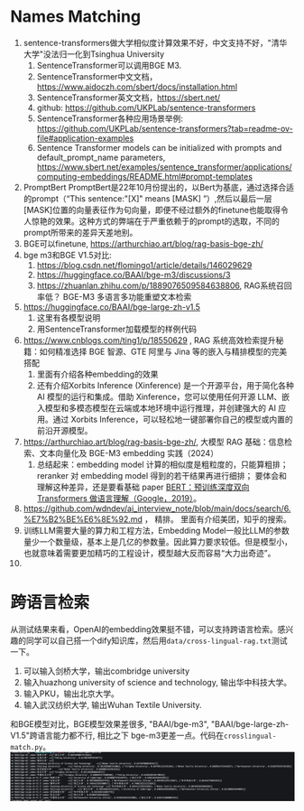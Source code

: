 # Names Matching
1. sentence-transformers做大学相似度计算效果不好，中文支持不好，"清华大学"没法归一化到Tsinghua University
    1. SentenceTransformer可以调用BGE M3.
    1. SentenceTransformer中文文档， https://www.aidoczh.com/sbert/docs/installation.html
    1. SentenceTransformer英文文档，https://sbert.net/
    1. github: https://github.com/UKPLab/sentence-transformers
    1. SentenceTransformer各种应用场景举例: https://github.com/UKPLab/sentence-transformers?tab=readme-ov-file#application-examples
    1. Sentence Transformer models can be initialized with prompts and default_prompt_name parameters,  https://www.sbert.net/examples/sentence_transformer/applications/computing-embeddings/README.html#prompt-templates
1. PromptBert
    PromptBert是22年10月份提出的，以Bert为基底，通过选择合适的prompt（“This sentence:"[X]" means [MASK] ”）,然后以最后一层[MASK]位置的向量表征作为句向量，即便不经过额外的finetune也能取得令人惊艳的效果。这种方式的弊端在于严重依赖于的prompt的选取，不同的prompt所带来的差异天差地别。
1. BGE可以finetune, https://arthurchiao.art/blog/rag-basis-bge-zh/
1. bge m3和BGE V1.5对比:
    1. https://blog.csdn.net/flomingo1/article/details/146029629
    1. https://huggingface.co/BAAI/bge-m3/discussions/3
    1. https://zhuanlan.zhihu.com/p/1889076509584638806, RAG系统召回率低？ BGE-M3 多语言多功能重塑文本检索
1. https://huggingface.co/BAAI/bge-large-zh-v1.5
    1. 这里有各模型说明
    1. 用SentenceTransformer加载模型的样例代码
1. https://www.cnblogs.com/ting1/p/18550629 , RAG 系统高效检索提升秘籍：如何精准选择 BGE 智源、GTE 阿里与 Jina 等的嵌入与精排模型的完美搭配
    1. 里面有介绍各种embedding的效果
    1. 还有介绍Xorbits Inference (Xinference) 是一个开源平台，用于简化各种 AI 模型的运行和集成。借助 Xinference，您可以使用任何开源 LLM、嵌入模型和多模态模型在云端或本地环境中运行推理，并创建强大的 AI 应用。通过 Xorbits Inference，可以轻松地一键部署你自己的模型或内置的前沿开源模型。
1. https://arthurchiao.art/blog/rag-basis-bge-zh/, 大模型 RAG 基础：信息检索、文本向量化及 BGE-M3 embedding 实践（2024）
    1. 总结起来：embedding model 计算的相似度是粗粒度的，只能算粗排； reranker 对 embedding model 得到的若干结果再进行细排； 要体会和理解这种差异，还是要看基础 paper [BERT：预训练深度双向 Transformers 做语言理解（Google，2019）](https://arthurchiao.art/blog/bert-paper-zh/)。
1. https://github.com/wdndev/ai_interview_note/blob/main/docs/search/6.%E7%B2%BE%E6%8E%92.md ， 精排。 里面有介绍美团，知乎的搜索。
1. 训练LLM需要大量的算力和工程方法，Embedding Model一般比LLM的参数量少一个数量级，基本上是几亿的参数量。因此算力要求较低。但是模型小，也就意味着需要更加精巧的工程设计，模型越大反而容易“大力出奇迹”。
1. 

# 跨语言检索

从测试结果来看，OpenAI的embedding效果挺不错，可以支持跨语言检索。感兴趣的同学可以自己搭一个dify知识库，然后用`data/cross-lingual-rag.txt`测试一下。
1. 可以输入剑桥大学，输出combridge university 
1. 输入huazhong university of science and technology, 输出华中科技大学。 
1. 输入PKU，输出北京大学。
1. 输入武汉纺织大学, 输出Wuhan Textile University.

和BGE模型对比，BGE模型效果差很多, "BAAI/bge-m3", "BAAI/bge-large-zh-V1.5"跨语言能力都不行, 相比之下 bge-m3更差一点。代码在`crosslingual-match.py`。
![](./screenshots/crosslingual-match.bge.png)